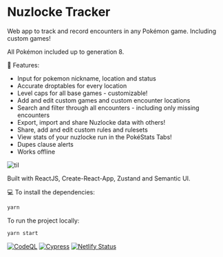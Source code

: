 # Nuzlocke Tracker

Web app to track and record encounters in any Pokémon game. Including custom games!

All Pokémon included up to generation 8.

🚀 Features:

- Input for pokemon nickname, location and status
- Accurate droptables for every location
- Level caps for all base games - customizable!
- Add and edit custom games and custom encounter locations
- Search and filter through all encounters - including only missing encounters
- Export, import and share Nuzlocke data with others!
- Share, add and edit custom rules and rulesets
- View stats of your nuzlocke run in the PokéStats Tabs!
- Dupes clause alerts
- Works offline

![til](https://media.giphy.com/media/v6pLAc0eWGESG8HemA/giphy.gif)

Built with ReactJS, Create-React-App, Zustand and Semantic UI.

💻 To install the dependencies:

```bash
yarn
```

To run the project locally:

```bash
yarn start
```

[![CodeQL](https://github.com/diballesteros/nuzlocke/actions/workflows/codeql-analysis.yml/badge.svg)](https://github.com/diballesteros/nuzlocke/actions/workflows/codeql-analysis.yml)
[![Cypress](https://github.com/diballesteros/nuzlocke/actions/workflows/main.yml/badge.svg)](https://github.com/diballesteros/nuzlocke/actions/workflows/main.yml)
[![Netlify Status](https://api.netlify.com/api/v1/badges/1a2636a6-8db8-4386-8033-d280495aaf91/deploy-status)](https://app.netlify.com/sites/nuzlocke/deploys)
